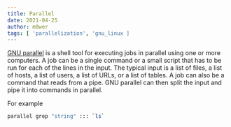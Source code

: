 ```yaml
---
title: Parallel
date: 2021-04-25
author: m0wer
tags: [ 'parallelization', 'gnu_linux ]
---
```


[GNU parallel](https://www.gnu.org/software/parallel/) is a shell tool for
executing jobs in parallel using one or more computers. A job can be a single
command or a small script that has to be run for each of the lines in the
input. The typical input is a list of files, a list of hosts, a list of users,
a list of URLs, or a list of tables. A job can also be a command that reads
from a pipe. GNU parallel can then split the input and pipe it into commands
in parallel.

For example

```bash
parallel grep "string" ::: `ls`
```
